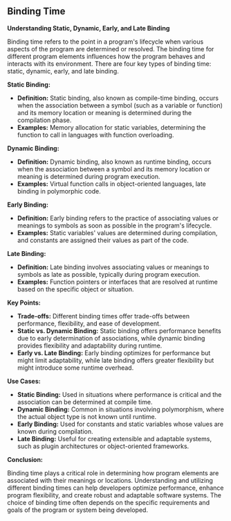 ## Binding Time

**Understanding Static, Dynamic, Early, and Late Binding**

Binding time refers to the point in a program's lifecycle when various aspects of the program are determined or resolved. The binding time for different program elements influences how the program behaves and interacts with its environment. There are four key types of binding time: static, dynamic, early, and late binding.

**Static Binding:**
- **Definition:** Static binding, also known as compile-time binding, occurs when the association between a symbol (such as a variable or function) and its memory location or meaning is determined during the compilation phase.
- **Examples:** Memory allocation for static variables, determining the function to call in languages with function overloading.

**Dynamic Binding:**
- **Definition:** Dynamic binding, also known as runtime binding, occurs when the association between a symbol and its memory location or meaning is determined during program execution.
- **Examples:** Virtual function calls in object-oriented languages, late binding in polymorphic code.

**Early Binding:**
- **Definition:** Early binding refers to the practice of associating values or meanings to symbols as soon as possible in the program's lifecycle.
- **Examples:** Static variables' values are determined during compilation, and constants are assigned their values as part of the code.

**Late Binding:**
- **Definition:** Late binding involves associating values or meanings to symbols as late as possible, typically during program execution.
- **Examples:** Function pointers or interfaces that are resolved at runtime based on the specific object or situation.

**Key Points:**

- **Trade-offs:** Different binding times offer trade-offs between performance, flexibility, and ease of development.
- **Static vs. Dynamic Binding:** Static binding offers performance benefits due to early determination of associations, while dynamic binding provides flexibility and adaptability during runtime.
- **Early vs. Late Binding:** Early binding optimizes for performance but might limit adaptability, while late binding offers greater flexibility but might introduce some runtime overhead.

**Use Cases:**

- **Static Binding:** Used in situations where performance is critical and the association can be determined at compile time.
- **Dynamic Binding:** Common in situations involving polymorphism, where the actual object type is not known until runtime.
- **Early Binding:** Used for constants and static variables whose values are known during compilation.
- **Late Binding:** Useful for creating extensible and adaptable systems, such as plugin architectures or object-oriented frameworks.

**Conclusion:**

Binding time plays a critical role in determining how program elements are associated with their meanings or locations. Understanding and utilizing different binding times can help developers optimize performance, enhance program flexibility, and create robust and adaptable software systems. The choice of binding time often depends on the specific requirements and goals of the program or system being developed.
